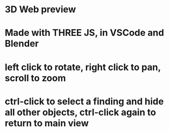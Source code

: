 # 3D Web preview
# Made with THREE JS, in VSCode and Blender
# left click to rotate, right click to pan, scroll to zoom
# ctrl-click to select a finding and hide all other objects, ctrl-click again to return to main view